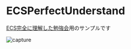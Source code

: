# ECSPerfectUnderstand
[ECS完全に理解した勉強会](https://connpass.com/event/101774/)用のサンプルです

![capture](https://user-images.githubusercontent.com/3889597/47265937-9d78f600-d56a-11e8-8ed9-945e957aaa1b.gif)
